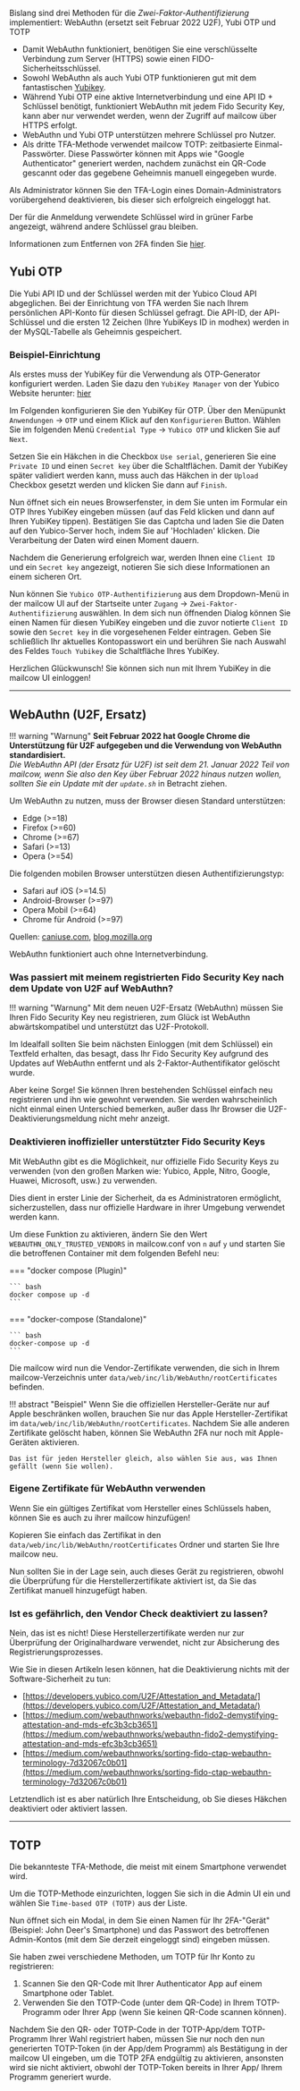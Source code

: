 Bislang sind drei Methoden für die _Zwei-Faktor-Authentifizierung_ implementiert: WebAuthn (ersetzt seit Februar 2022 U2F), Yubi OTP und TOTP

- Damit WebAuthn funktioniert, benötigen Sie eine verschlüsselte Verbindung zum Server (HTTPS) sowie einen FIDO-Sicherheitsschlüssel.
- Sowohl WebAuthn als auch Yubi OTP funktionieren gut mit dem fantastischen [Yubikey](https://www.yubico.com).
- Während Yubi OTP eine aktive Internetverbindung und eine API ID + Schlüssel benötigt, funktioniert WebAuthn mit jedem Fido Security Key, kann aber nur verwendet werden, wenn der Zugriff auf mailcow über HTTPS erfolgt.
- WebAuthn und Yubi OTP unterstützen mehrere Schlüssel pro Nutzer.
- Als dritte TFA-Methode verwendet mailcow TOTP: zeitbasierte Einmal-Passwörter. Diese Passwörter können mit Apps wie "Google Authenticator" generiert werden, nachdem zunächst ein QR-Code gescannt oder das gegebene Geheimnis manuell eingegeben wurde.

Als Administrator können Sie den TFA-Login eines Domain-Administrators vorübergehend deaktivieren, bis dieser sich erfolgreich eingeloggt hat.

Der für die Anmeldung verwendete Schlüssel wird in grüner Farbe angezeigt, während andere Schlüssel grau bleiben.

Informationen zum Entfernen von 2FA finden Sie [hier](../../troubleshooting/debug-reset_pw.de.md#zwei-faktor-authentifizierung-entfernen).

## Yubi OTP

Die Yubi API ID und der Schlüssel werden mit der Yubico Cloud API abgeglichen. Bei der Einrichtung von TFA werden Sie nach Ihrem persönlichen API-Konto für diesen Schlüssel gefragt.
Die API-ID, der API-Schlüssel und die ersten 12 Zeichen (Ihre YubiKeys ID in modhex) werden in der MySQL-Tabelle als Geheimnis gespeichert.

### Beispiel-Einrichtung

Als erstes muss der YubiKey für die Verwendung als OTP-Generator konfiguriert werden. Laden Sie dazu den `YubiKey Manager` von der Yubico Website herunter: [hier](https://www.yubico.com/support/download/)

Im Folgenden konfigurieren Sie den YubiKey für OTP.
Über den Menüpunkt `Anwendungen` -> `OTP` und einem Klick auf den `Konfigurieren` Button. Wählen Sie im folgenden Menü `Credential Type` -> `Yubico OTP` und klicken Sie auf `Next`.

Setzen Sie ein Häkchen in die Checkbox `Use serial`, generieren Sie eine `Private ID` und einen `Secret key` über die Schaltflächen. 
Damit der YubiKey später validiert werden kann, muss auch das Häkchen in der `Upload` Checkbox gesetzt werden und klicken Sie dann auf `Finish`.

Nun öffnet sich ein neues Browserfenster, in dem Sie unten im Formular ein OTP Ihres YubiKey eingeben müssen (auf das Feld klicken und dann auf Ihren YubiKey tippen). Bestätigen Sie das Captcha und laden Sie die Daten auf den Yubico-Server hoch, indem Sie auf 'Hochladen' klicken. Die Verarbeitung der Daten wird einen Moment dauern.

Nachdem die Generierung erfolgreich war, werden Ihnen eine `Client ID` und ein `Secret key` angezeigt, notieren Sie sich diese Informationen an einem sicheren Ort.

Nun können Sie `Yubico OTP-Authentifizierung` aus dem Dropdown-Menü in der mailcow UI auf der Startseite unter `Zugang` -> `Zwei-Faktor-Authentifizierung` auswählen. 
In dem sich nun öffnenden Dialog können Sie einen Namen für diesen YubiKey eingeben und die zuvor notierte `Client ID` sowie den `Secret key` in die vorgesehenen Felder eintragen.
Geben Sie schließlich Ihr aktuelles Kontopasswort ein und berühren Sie nach Auswahl des Feldes `Touch Yubikey` die Schaltfläche Ihres YubiKey.

Herzlichen Glückwunsch! Sie können sich nun mit Ihrem YubiKey in die mailcow UI einloggen!

---

## WebAuthn (U2F, Ersatz)
!!! warning "Warnung"
    **Seit Februar 2022 hat Google Chrome die Unterstützung für U2F aufgegeben und die Verwendung von WebAuthn standardisiert.<br>**
    *Die WebAuthn API (der Ersatz für U2F) ist seit dem 21. Januar 2022 Teil von mailcow, wenn Sie also den Key über Februar 2022 hinaus nutzen wollen, sollten Sie ein Update mit der `update.sh`* in Betracht ziehen. 
    
Um WebAuthn zu nutzen, muss der Browser diesen Standard unterstützen:

- Edge (>=18)
- Firefox (>=60)
- Chrome (>=67)
- Safari (>=13)
- Opera (>=54)

Die folgenden mobilen Browser unterstützen diesen Authentifizierungstyp:

- Safari auf iOS (>=14.5)
- Android-Browser (>=97)
- Opera Mobil (>=64)
- Chrome für Android (>=97)

Quellen: [caniuse.com](https://caniuse.com/webauthn), [blog.mozilla.org](https://blog.mozilla.org/security/2019/04/04/shipping-fido-u2f-api-support-in-firefox/)

WebAuthn funktioniert auch ohne Internetverbindung.

### Was passiert mit meinem registrierten Fido Security Key nach dem Update von U2F auf WebAuthn?
!!! warning "Warnung"
    Mit dem neuen U2F-Ersatz (WebAuthn) müssen Sie Ihren Fido Security Key neu registrieren, zum Glück ist WebAuthn abwärtskompatibel und unterstützt das U2F-Protokoll.

Im Idealfall sollten Sie beim nächsten Einloggen (mit dem Schlüssel) ein Textfeld erhalten, das besagt, dass Ihr Fido Security Key aufgrund des Updates auf WebAuthn entfernt und als 2-Faktor-Authentifikator gelöscht wurde.

Aber keine Sorge! Sie können Ihren bestehenden Schlüssel einfach neu registrieren und ihn wie gewohnt verwenden. Sie werden wahrscheinlich nicht einmal einen Unterschied bemerken, außer dass Ihr Browser die U2F-Deaktivierungsmeldung nicht mehr anzeigt.

### Deaktivieren inoffizieller unterstützter Fido Security Keys
Mit WebAuthn gibt es die Möglichkeit, nur offizielle Fido Security Keys zu verwenden (von den großen Marken wie: Yubico, Apple, Nitro, Google, Huawei, Microsoft, usw.) zu verwenden.

Dies dient in erster Linie der Sicherheit, da es Administratoren ermöglicht, sicherzustellen, dass nur offizielle Hardware in ihrer Umgebung verwendet werden kann.

Um diese Funktion zu aktivieren, ändern Sie den Wert `WEBAUTHN_ONLY_TRUSTED_VENDORS` in mailcow.conf von `n` auf `y` und starten Sie die betroffenen Container mit dem folgenden Befehl neu: 

=== "docker compose (Plugin)"

    ``` bash
    docker compose up -d
    ```

=== "docker-compose (Standalone)"

    ``` bash
    docker-compose up -d
    ```

Die mailcow wird nun die Vendor-Zertifikate verwenden, die sich in Ihrem mailcow-Verzeichnis unter `data/web/inc/lib/WebAuthn/rootCertificates` befinden. 

!!! abstract "Beispiel"
    Wenn Sie die offiziellen Hersteller-Geräte nur auf Apple beschränken wollen, brauchen Sie nur das Apple Hersteller-Zertifikat im `data/web/inc/lib/WebAuthn/rootCertificates`.
    Nachdem Sie alle anderen Zertifikate gelöscht haben, können Sie WebAuthn 2FA nur noch mit Apple-Geräten aktivieren.

    Das ist für jeden Hersteller gleich, also wählen Sie aus, was Ihnen gefällt (wenn Sie wollen).

### Eigene Zertifikate für WebAuthn verwenden
Wenn Sie ein gültiges Zertifikat vom Hersteller eines Schlüssels haben, können Sie es auch zu ihrer mailcow hinzufügen!

Kopieren Sie einfach das Zertifikat in den `data/web/inc/lib/WebAuthn/rootCertificates` Ordner und starten Sie Ihre mailcow neu.

Nun sollten Sie in der Lage sein, auch dieses Gerät zu registrieren, obwohl die Überprüfung für die Herstellerzertifikate aktiviert ist, da Sie das Zertifikat manuell hinzugefügt haben. 

### Ist es gefährlich, den Vendor Check deaktiviert zu lassen?
Nein, das ist es nicht!
Diese Herstellerzertifikate werden nur zur Überprüfung der Originalhardware verwendet, nicht zur Absicherung des Registrierungsprozesses.

Wie Sie in diesen Artikeln lesen können, hat die Deaktivierung nichts mit der Software-Sicherheit zu tun:

- [https://developers.yubico.com/U2F/Attestation_and_Metadata/](https://developers.yubico.com/U2F/Attestation_and_Metadata/)
- [https://medium.com/webauthnworks/webauthn-fido2-demystifying-attestation-and-mds-efc3b3cb3651](https://medium.com/webauthnworks/webauthn-fido2-demystifying-attestation-and-mds-efc3b3cb3651)
- [https://medium.com/webauthnworks/sorting-fido-ctap-webauthn-terminology-7d32067c0b01](https://medium.com/webauthnworks/sorting-fido-ctap-webauthn-terminology-7d32067c0b01)

Letztendlich ist es aber natürlich Ihre Entscheidung, ob Sie dieses Häkchen deaktiviert oder aktiviert lassen. 

---

## TOTP

Die bekannteste TFA-Methode, die meist mit einem Smartphone verwendet wird.

Um die TOTP-Methode einzurichten, loggen Sie sich in die Admin UI ein und wählen Sie `Time-based OTP (TOTP)` aus der Liste.

Nun öffnet sich ein Modal, in dem Sie einen Namen für Ihr 2FA-"Gerät" (Beispiel: John Deer's Smartphone) und das Passwort des betroffenen Admin-Kontos (mit dem Sie derzeit eingeloggt sind) eingeben müssen.

Sie haben zwei verschiedene Methoden, um TOTP für Ihr Konto zu registrieren:
1. Scannen Sie den QR-Code mit Ihrer Authenticator App auf einem Smartphone oder Tablet.
2. Verwenden Sie den TOTP-Code (unter dem QR-Code) in Ihrem TOTP-Programm oder Ihrer App (wenn Sie keinen QR-Code scannen können).

Nachdem Sie den QR- oder TOTP-Code in der TOTP-App/dem TOTP-Programm Ihrer Wahl registriert haben, müssen Sie nur noch den nun generierten TOTP-Token (in der App/dem Programm) als Bestätigung in der mailcow UI eingeben, um die TOTP 2FA endgültig zu aktivieren, ansonsten wird sie nicht aktiviert, obwohl der TOTP-Token bereits in Ihrer App/ Ihrem Programm generiert wurde.